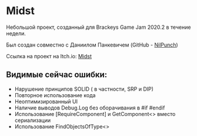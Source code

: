 # Midst
Небольшой проект, созданный для Brackeys Game Jam 2020.2 в течение недели.

Был создан совместно с Даниилом Панкевичем (GitHub - [NilPunch](https://github.com/NilPunch))

Ссылка на проект на Itch.io: [Midst](https://itch.io/jam/brackeys-4/rate/724712)
## Видимые сейчас ошибки:
* Нарушение принципов SOLID ( в частности, SRP и DIP)
* Повторное использование кода
* Неоптимизированный UI
* Наличие выводов Debug.Log без оборачивания в #if #endif
* Использование [RequireComponent] и GetComponent<> вместо сериализации
* Использование FindObjectsOfType<>
